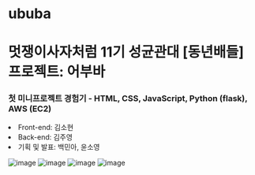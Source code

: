 # ububa
<h1> 멋쟁이사자처럼 11기 성균관대 [동년배들] 프로젝트: 어부바 </h1>
<h3> 첫 미니프로젝트 경험기 - HTML, CSS, JavaScript, Python (flask), AWS (EC2) </h3>


<p>
<li> Front-end: 김소현 </li>
<li> Back-end: 김주영 </li>
<li> 기획 및 발표: 백민아, 윤소영 </li>
</p>

![image](https://github.com/JuyeongKim201/ububa/assets/125976021/f16d1709-6fa7-41c0-8b1f-676f62c2191b)
![image](https://github.com/JuyeongKim201/ububa/assets/125976021/5df92bfb-bae0-423c-8073-91ee7fb228e2)
![image](https://github.com/JuyeongKim201/ububa/assets/125976021/f2e06b9c-a5ed-47e5-9690-97d05685a1fb)
![image](https://github.com/JuyeongKim201/ububa/assets/125976021/53b740e0-56a0-4c5c-868d-6b6bea01abd9)

